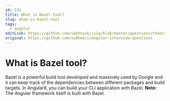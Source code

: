 ```yaml
---
id: 132
title: What is Bazel tool?
slug: what-is-bazel-tool
tags:
  - angular
editLink: https://github.com/sakhnyuk/jsiq/blob/master/questions/theory/angular/132.md
original: https://github.com/sudheerj/angular-interview-questions
---
```


# What is Bazel tool?

Bazel is a powerful build tool developed and massively used by Google and it can keep track of the dependencies between different packages and build targets. In Angular8, you can build your CLI application with Bazel. **Note:** The Angular framework itself is built with Bazel.